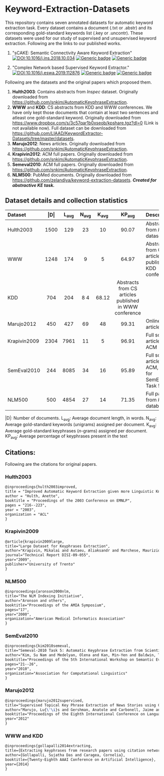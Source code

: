 # Keyword-Extraction-Datasets

This repository contains seven annotated datasets for automatic keyword extraction task. Every dataset contains a document (.txt or .abstr) and its corresponding gold-standard keywords list (.key or .uncontr). These datasets were used for our study of supervised and unsupervised keyword extraction. Following are the links to our published works.

1. "sCAKE: Semantic Connectivity Aware Keyword Extraction" [![DOI:10.1016/j.ins.2018.10.034](https://zenodo.org/badge/DOI/10.1016/j.ins.2018.10.034.svg)](https://doi.org/10.1016/j.ins.2018.10.034) [![Generic badge](https://img.shields.io/badge/Full%20Article-ScienceDirect-orange.svg)](http://www.sciencedirect.com/science/article/pii/S0020025518308521) [![Generic badge](https://img.shields.io/badge/Preprint-arXiv-orange.svg)](https://arxiv.org/pdf/1811.10831.pdf)

2. "Complex Network based Supervised Keyword Extractor."[![DOI:10.1016/j.eswa.2019.112876](https://zenodo.org/badge/DOI/10.1016/j.eswa.2019.112876.svg)](https://doi.org/10.1016/j.eswa.2019.112876) [![Generic badge](https://img.shields.io/badge/Full%20Article-ScienceDirect-orange.svg)](https://www.sciencedirect.com/science/article/pii/S095741741930586X) [![Generic badge](https://img.shields.io/badge/Preprint-arXiv-orange.svg)](https://arxiv.org/pdf/1909.12009.pdf)


Following are the datasets and the original papers which proposed them.

1. **Hulth2003**: Contains abstracts from *Inspec* dataset. Originally downloaded from https://github.com/snkim/AutomaticKeyphraseExtraction.
2. **WWW** and **KDD**: CS abstracts from KDD and WWW conferences. We have only kept those documents that contain at least two sentences and atleast one gold-standard keyword. Originally downloaded from https://www.dropbox.com/s/3c57qar1b0xseob/kpshare.tgz?dl=0 (Link is not available now). Full dataset can be downloaded from https://github.com/LIAAD/KeywordExtractor-Datasets/tree/master/datasets.
3. **Marujo2012**: News articles. Originally downloaded from https://github.com/snkim/AutomaticKeyphraseExtraction.
4. **Krapivin2012**: ACM full papers. Originally downloaded from https://github.com/snkim/AutomaticKeyphraseExtraction.
5. **Semeval2010**: ACM full papers. Originally downloaded from https://github.com/snkim/AutomaticKeyphraseExtraction.
6. **NLM500**: PubMed documents. Originally downloaded from https://github.com/zelandiya/keyword-extraction-datasets. ***Created for abstractive KE task.***

## Dataset details and collection statistics

| Dataset | \|D\| | L<sub>avg</sub> | N<sub>avg</sub> | K<sub>avg</sub> | KP<sub>avg</sub>| Description |
| :---         |     :---:      |     :---:      |     :---:      |     :---:      |     :---:      |          :--- |
| Hulth2003   | 1500 |  129   | 23 | 10 | 90.07 | Abstracts from *Inspec* dataset
| WWW     | 1248 |  174 | 9 | 5 | 64.97 | Abstracts from CS articles published in KDD conference
| KDD    | 704 | 204 | 8  4 | 68.12 | Abstracts from CS articles published in WWW conference
| Marujo2012     | 450 | 427 | 69 | 48 | 99.31 | Online news articles
| Krapivin2009     | 2304 | 7961 | 11 | 5 | 96.91 | Full scientific articles from ACM
| SemEval2010     | 244 |  8085 | 34 | 16 | 95.89 | Full scientific articles from ACM, created for SemEval2010 Task 5
| NLM500     | 500 |  4854  | 27 | 14 | 71.35 | Full papers from *PubMed* database

\|D\|: Number of documents.
L<sub>avg</sub>: Average document length, in words.
N<sub>avg</sub>: Average gold-standard keywords (unigrams) assigned per document.
K<sub>avg</sub>: Average gold-standard keyphrases (*n*-grams) assigned per document.
KP<sub>avg</sub>: Average percentage of keyphrases present in the text

## Citations:
Following are the citations for original papers.

### Hulth2003
```tex
@inproceedings{hulth2003improved,
title = "Improved Automatic Keyword Extraction given more Linguistic Knowledge",
author = "Hulth, Anette",
booktitle = "Proceedings of the 2003 Conference on EMNLP",
pages = "216--223",
year = "2003",
organization = "ACL"
}
```

### Krapivin2009
```tex 
@article{krapivin2009large,
title="Large Dataset for Keyphrases Extraction",
author="Krapivin, Mikalai and Autaeu, Aliaksandr and Marchese, Maurizio",
journal="Technical Report DISI-09-055",
year="2009",
publisher="University of Trento"
}
```

### NLM500
```tex 
@inproceedings{aronson2000nlm,
title="The NLM Indexing Initiative",
author="Aronson and others",
booktitle="Proceedings of the AMIA Symposium",
pages="17",
year="2000",
organization="American Medical Informatics Association"
}
```

### SemEval2010
```tex
@inproceedings{kim2010semeval,
title="Semeval-2010 Task 5: Automatic Keyphrase Extraction from Scientific Articles",
author="Kim, Su Nam and Medelyan, Olena and Kan, Min-Yen and Baldwin, Timothy",
booktitle="Proceedings of the 5th International Workshop on Semantic Evaluation",
pages="21--26",
year="2010",
organization="Association for Computational Linguistics"
}
```

### Marujo2012
```tex
@inproceedings{marujo2012supervised,
title="Supervised Topical Key Phrase Extraction of News Stories using Crowdsourcing, Light Filtering and Co-reference Normalization",
author="Marujo, Lu{\'\i}s and Gershman, Anatole and Carbonell, Jaime and Frederking, Robert and Neto, Joa{\`I}ƒo P",
booktitle="Proceedings of the Eighth International Conference on Language Resources and Evaluation (LREC-2012)",
year="2012"
}
```

### WWW and KDD
```tex
@inproceedings{gollapalli2014extracting,
title={Extracting keyphrases from research papers using citation networks},
author={Gollapalli, Sujatha Das and Caragea, Cornelia},
booktitle={Twenty-Eighth AAAI Conference on Artificial Intelligence},
year={2014}
}
```
